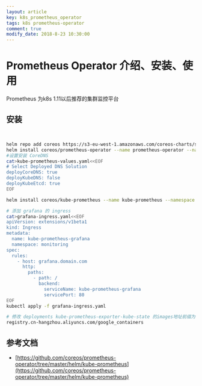 ```yaml
---
layout: article
key: k8s_prometheus_operator
tags: k8s prometheus-operator
comment: true
modify_date: 2018-8-23 10:30:00
---
```

# Prometheus Operator 介绍、安装、使用
Prometheus 为k8s 1.11以后推荐的集群监控平台
## 安装
``` bash


helm repo add coreos https://s3-eu-west-1.amazonaws.com/coreos-charts/stable/
helm install coreos/prometheus-operator --name prometheus-operator --namespace monitoring
#设置安装 CoreDNS
cat>kube-prometheus-values.yaml<<EOF
# Select Deployed DNS Solution
deployCoreDNS: true
deployKubeDNS: false
deployKubeEtcd: true
EOF

helm install coreos/kube-prometheus --name kube-prometheus --namespace monitoring -f kube-prometheus-values.yaml

# 添加 grafana 的 ingress
cat>grafana-ingress.yaml<<EOF
apiVersion: extensions/v1beta1
kind: Ingress
metadata:
  name: kube-prometheus-grafana
  namespace: monitoring
spec:
  rules:
    - host: grafana.domain.com
      http:
        paths:
          - path: /
            backend:
              serviceName: kube-prometheus-grafana
              servicePort: 80
EOF
kubectl apply -f grafana-ingress.yaml

# 修改 deployments kube-prometheus-exporter-kube-state 的images地址前缀为
registry.cn-hangzhou.aliyuncs.com/google_containers
```

参考文档
----------
* [https://github.com/coreos/prometheus-operator/tree/master/helm/kube-prometheus](https://github.com/coreos/prometheus-operator/tree/master/helm/kube-prometheus)